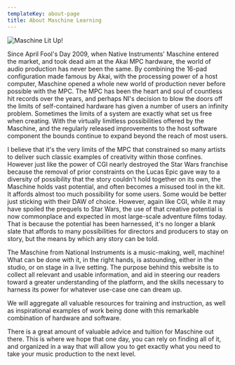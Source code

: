 ```yaml
---
templateKey: about-page
title: About Maschine Learning
---
```

![Maschine Lit Up!](/img/img_3703.jpg)

Since April Fool's Day 2009, when Native Instruments' Maschine entered the market, and took dead aim at the Akai MPC hardware, the world of audio production has never been the same. By combining the 16-pad configuration made famous by Akai, with the processing power of a host computer, Maschine opened a whole new world of production never before possible with the MPC. The MPC has been the heart and soul of countless hit records over the years, and perhaps NI's decision to blow the doors off the limits of self-contained hardware has given a number of users an infinity problem. Sometimes the limits of a system are exactly what set us free when creating. With the virtually limitless possibilities offered by the Maschine, and the regularly released improvements to the host software component the bounds continue to expand beyond the reach of most users. 

I believe that it's the very limits of the MPC that constrained so many artists to deliver such classic examples of creativity within those confines. However just like the power of CGI nearly destroyed the Star Wars franchise because the removal of prior constraints on the Lucas Epic gave way to a diversity of possibility that the story couldn't hold together on its own, the Maschine holds vast potential, and often becomes a misused tool in the kit. It affords almost too much possibility for some users. Some would be better just sticking with their DAW of choice. However, again like CGI, while it may have spoiled the prequels to Star Wars, the use of that creative potential is now commonplace and expected in most large-scale adventure films today. That is because the potential has been harnessed, it's no longer a blank slate that affords to many possibilities for directors and producers to stay on story, but the means by which any story can be told. 

The Maschine from National Instruments is a music-making, well, machine! What can be done with it, in the right hands, is astounding, either in the studio, or on stage in a live setting. The purpose behind this website is to collect all relevant and usable information, and aid in steering our readers toward a greater understanding of the platform, and the skills necessary to harness its power for whatever use-case one can dream up. 

We will aggregate all valuable resources for training and instruction, as well as inspirational examples of work being done with this remarkable combination of hardware and software. 

There is a great amount of valuable advice and tuition for Maschine out there. This is where we hope that one day, you can rely on finding all of it, and organized in a way that will allow you to get exactly what you need to take your music production to the next level.
